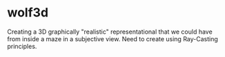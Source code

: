 # wolf3d
Creating a 3D graphically "realistic" representational that we could have from inside a maze in a subjective view. Need to create using Ray-Casting principles.
